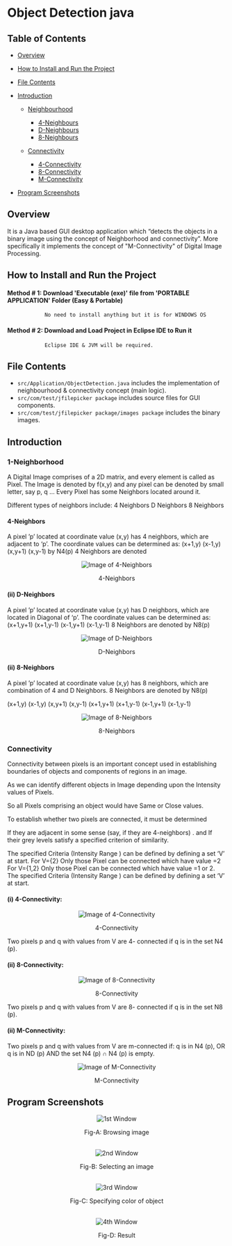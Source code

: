 # Object Detection java

## Table of Contents
* <a href = "#Overview_Head" > Overview </a> 

* <a href = "#Installation" > How to Install and Run the Project </a> 

* <a href = "#FileContent" > File Contents </a> 

* <a href = "#Int" > Introduction </a> 

  * <a href = "#Neighbour" > Neighbourhood </a>
    * <a href = "#4neighbours" > 4-Neighbours </a> 
    * <a href = "#Dneighbours" >  D-Neighbours </a>
    * <a href = "#8neighbours" > 8-Neighbours </a>
          
  * <a href = "#Connectivity" > Connectivity </a>
    * <a href = "#4connectivity" > 4-Connectivity </a> 
    * <a href = "#8connectivity" >   8-Connectivity </a>
    * <a href = "#Mconnectivity" >   M-Connectivity </a>
   
* <a href = "#Scr" > Program Screenshots </a>  
         
## <div id = "Overview_Head"> Overview </div>       

It is a Java based GUI desktop application which “detects the objects in a binary image using the concept of Neighborhood and connectivity”. More specifically it implements the concept of "M-Connectivity" of Digital Image Processing.

## <div id = "Installation"> How to Install and Run the Project </div>
#### <div> Method # 1: Download 'Executable (exe)' file from 'PORTABLE APPLICATION' Folder (Easy & Portable) </div>
                No need to install anything but it is for WINDOWS OS  
                
#### <div> Method # 2: Download and Load Project in Eclipse IDE to Run it </div>
                Eclipse IDE & JVM will be required.

## <div id = "FileContent"> File Contents  </div>

- `src/Application/ObjectDetection.java` includes the implementation of neighbourhood & connectivity concept (main logic).  
- `src/com/test/jfilepicker package` includes source files for GUI components.
- `src/com/test/jfilepicker package/images package` includes the binary images.

## <div id = "Int"> Introduction </div>


### <div id = "Neighbour"> 1-Neighborhood </div>

A Digital Image comprises of a 2D matrix, and every element is called as Pixel.
The Image is denoted by f(x,y) and any pixel can be denoted by small letter, say p, q …
Every Pixel has some Neighbors located around it.

Different types of neighbors include:
4 Neighbors
D Neighbors
8 Neighbors

#### <div id = "4neighbours"> 4-Neighbors </div>

A pixel ’p’ located at coordinate value (x,y) has 4 neighbors, which are adjacent to ‘p’.
The coordinate values can be determined as:
(x+1,y)
(x-1,y)
(x,y+1)
(x,y-1)
by N4(p) 4 Neighbors are denoted

 <p align = 'center'>
 <img src = "ScreenShots/Neighbors/4Neighbors.png"  alt = "Image of 4-Neighbors" >
</p>
 
 <div align = "center">
  <figcaption align = "center"> 4-Neighbors  </figcaption>
 </div>

#### <div id = "Dneighbours"> (ii) D-Neighbors </div>

A pixel ’p’ located at coordinate value (x,y) has D neighbors, which are located in Diagonal of  ‘p’.
The coordinate values can be determined as:
(x+1,y+1)
(x+1,y-1)
(x-1,y+1)
(x-1,y-1)
8 Neighbors are denoted by N8(p)

 <p align = 'center'>
 <img src = "ScreenShots/Neighbors/DNeighbors.png"  alt = "Image of D-Neighbors" >
</p>
 
 <div align = "center">
  <figcaption align = "center"> D-Neighbors  </figcaption>
 </div>

#### <div id = "8neighbours"> (ii) 8-Neighbors </div>

A pixel ’p’ located at coordinate value (x,y) has 8 neighbors, which are combination of 4 and D Neighbors.
8 Neighbors are denoted by N8(p)

(x+1,y)
(x-1,y)
(x,y+1)
(x,y-1)
(x+1,y+1)
(x+1,y-1)
(x-1,y+1)
(x-1,y-1)

<p align = 'center'>
 <img src = "ScreenShots/Neighbors/8Neighbors.png"  alt = "Image of 8-Neighbors" >
</p>
 
 <div align = "center">
  <figcaption align = "center"> 8-Neighbors  </figcaption>
 </div>

### <div id = "Connectivity"> Connectivity </div>

Connectivity between pixels is an important concept used in establishing boundaries of objects and components of regions in an image. 

As we can identify different objects in Image depending upon the Intensity values of Pixels.

So all Pixels comprising an object would have Same or Close values.

To establish whether two pixels are connected, it must be determined 

If they are adjacent in some sense (say, if they are 4-neighbors) .
and
If their grey levels satisfy a specified criterion of similarity.

The specified Criteria (Intensity Range ) can be defined by defining a set ‘V’ at start.
For V={2}
Only those Pixel can be connected which have value =2
For V={1,2}
Only those Pixel can be connected which have value =1 or 2.
The specified Criteria (Intensity Range ) can be defined by defining a set ‘V’ at start.

#### <div id = "4connectivity"> (i) 4-Connectivity: </div>

<p align = 'center'>
 <img src = "ScreenShots/Connectivity/4Connectivity.png"  alt = "Image of 4-Connectivity" >
</p>
 
 <div align = "center">
  <figcaption align = "center"> 4-Connectivity  </figcaption>
 </div>

Two pixels p and q with values from V are 4- connected if q is in the set N4 (p).

#### <div id = "8connectivity"> (ii) 8-Connectivity: </div>

<p align = 'center'>
 <img src = "ScreenShots/Connectivity/8Connectivity.png"  alt = "Image of 8-Connectivity" >
</p>
 
 <div align = "center">
  <figcaption align = "center"> 8-Connectivity  </figcaption>
 </div>


Two pixels p and q with values from V are 8- connected if q is in the set N8 (p). 
      
#### <div id = "Mconnectivity"> (ii) M-Connectivity: </div>

Two pixels p and q with values from V are m-connected if:
       q is in N4 (p), 	OR
       q is in ND (p) AND the set  N4 (p) ∩  N4 			(p) is empty.

<p align = 'center'>
 <img src = "ScreenShots/Connectivity/MConnectivity.png"  alt = "Image of M-Connectivity" >
</p>
 
 <div align = "center">
  <figcaption align = "center"> M-Connectivity  </figcaption>
 </div>


## <div id = "Scr">  Program Screenshots </div>

<p align = 'center'>
 <img src = "ScreenShots/UI/FirstWindow.png"  alt = "1st Window" >
</p>
 
 <div align = "center">
  <figcaption align = "center"> Fig-A: Browsing image </figcaption>
 </div> </br>
 
 <p align = 'center'>
 <img src = "ScreenShots/UI/SecondWindow.png"  alt = "2nd Window" >
</p>
 
 <div align = "center">
  <figcaption align = "center"> Fig-B: Selecting an image </figcaption>
 </div> </br>
 
 <p align = 'center'>
 <img src = "ScreenShots/UI/ThirdWindow.png"  alt = "3rd Window" >
</p>
 
 <div align = "center">
  <figcaption align = "center"> Fig-C: Specifying color of object  </figcaption>
 </div> </br>

 <p align = 'center'>
 <img src = "ScreenShots/UI/FinalOutputWindow.png"  alt = "4th Window" >
</p>
 
 <div align = "center">
  <figcaption align = "center"> Fig-D: Result  </figcaption>
 </div>
 
 

